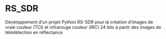 # RS_SDR
Développement d’un projet Python RS-SDR pour la création d’images de vraie couleur (TCI) et  infrarouge couleur (IRC) 24 bits à partir des images de télédétection en réflectance
